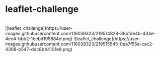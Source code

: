 # leaflet-challenge

<br>
![leaflet_challenge](https://user-images.githubusercontent.com/116039323/219514828-38bfde4b-434e-4ee4-bbb2-1bebd195884d.png)
![leaflet_challenge](https://user-images.githubusercontent.com/116039323/219515545-0ea7f55a-cac2-4308-b547-ddc8b44101e8.png)
